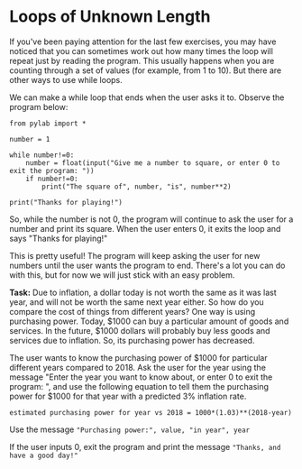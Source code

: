 # Loops of Unknown Length

If you've been paying attention for the last few exercises, you may have noticed that you can sometimes work out how many times the loop will repeat just by reading the program. This usually happens when you are counting through a set of values (for example, from 1 to 10). But there are other ways to use while loops.

We can make a while loop that ends when the user asks it to. Observe the program below:


```
from pylab import *

number = 1

while number!=0:
    number = float(input("Give me a number to square, or enter 0 to exit the program: "))
    if number!=0:
        print("The square of", number, "is", number**2)

print("Thanks for playing!")

```

So, while the number is not 0, the program will continue to ask the user for a number and print its square. When the user enters 0, it  exits the loop and says "Thanks for playing!" 

This is pretty useful! The program will keep asking the user for new numbers until the user wants the program to end. There's a lot you can do with this, but for now we will just stick with an easy problem.




**Task:** Due to inflation, a dollar today is not worth the same as it was last year, and will not be worth the same next year either. So how do you compare the cost of things from different years? One way is using purchasing power. Today, $1000 can buy a particular amount of goods and services. In the future, $1000 dollars will probably buy less goods and services due to inflation. So, its purchasing power has decreased.

The user wants to know the purchasing power of $1000 for particular different years compared to 2018. Ask the user for the year using the message "Enter the year you want to know about, or enter 0 to exit the program: ", and use the following equation to tell them the purchasing power for $1000 for that year with a predicted 3% inflation rate. 

`estimated purchasing power for year vs 2018 = 1000*(1.03)**(2018-year)`

Use the message `"Purchasing power:", value, "in year", year`

If the user inputs 0, exit the program and print the message `"Thanks, and have a good day!"`



